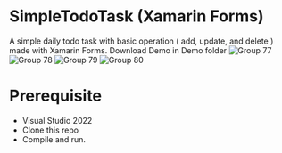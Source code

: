 # SimpleTodoTask (Xamarin Forms)
A simple daily todo task with basic operation ( add, update, and delete ) made with Xamarin Forms.
Download Demo in Demo folder
![Group 77](https://github.com/athiraIsam/SimpleTodoTask/assets/92247627/5666096c-671a-40af-88cd-f43f5ba80500)
![Group 78](https://github.com/athiraIsam/SimpleTodoTask/assets/92247627/99447ab4-5a81-44c7-9d60-3328ec81054f)
![Group 79](https://github.com/athiraIsam/SimpleTodoTask/assets/92247627/45843727-342b-4394-8576-65ef9dac14bc)
![Group 80](https://github.com/athiraIsam/SimpleTodoTask/assets/92247627/bc3df58d-5f55-4f48-88b1-b8b0f8c1b611)

# Prerequisite
- Visual Studio 2022
- Clone this repo
- Compile and run.
